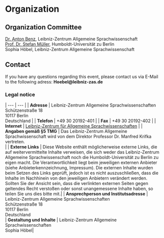 # Organization

## Organization Committee
[Dr. Anton Benz](https://www.leibniz-zas.de/de/personen/details/benz-anton/anton-benz), Leibniz-Zentrum Allgemeine Sprachwissenschaft<br>
[Prof. Dr. Stefan Müller](https://www.linguistik.hu-berlin.de/de/institut/mitarbeiter/mitarbeiter-a-z/1689350), Humboldt-Universität zu Berlin<br>
Sophia Höbel, Leibniz-Zentrum Allgemeine Sprachwissenschaft<br>

## Contact 
If you have any questions regarding this event, please contact us via E-Mail to the following adress: __Hoebel@leibniz-zas.de__

### Legal notice

| --- | --- |
| **Adresse** | Leibniz-Zentrum Allgemeine Sprachwissenschaften <br> Schützenstraße 18 <br> 10117 Berlin <br> Deutschland |
| **Telefon** | +49 30 20192-401 |
| **Fax** | +49 30 20192-402 |
| **Internet** | [Leibniz-Zentrum für Allgemeine Sprachwissenschaften](https://www.leibniz-zas.de/de/das-zas/institut) |
| **Angaben gemäß §5 TMG** | Das Leibniz-Zentrum Allgemeine Sprachwissenschaft wird von dem Direktor Professor Dr. Manfred Krifka vertreten. <br> |
| **Externe Links** | Diese Website enthält möglicherweise externe Links, die auf weitervermittelte Inhalte verweisen, die sich weder das Leibniz-Zentrum Allgemeine Sprachwissenschaft noch die Humboldt-Universität zu Berlin zu eigen macht. Die Verantwortlichkeit liegt beim jeweiligen externen Anbieter (siehe Anbieterkennzeichnung, Impressum). Die externen Inhalte wurden beim Setzen des Links geprüft, jedoch ist es nicht auszuschließen, dass die Inhalte im Nachhinein von den jeweiligen Anbietern verändert werden. Sollten Sie der Ansicht sein, dass die verlinkten externen Seiten gegen geltendes Recht verstoßen oder sonst unangemessene Inhalte haben, so teilen Sie uns dies bitte mit.|
| **Ansprechperson und Institutsadresse** | Leibniz-Zentrum Allgemeine Sprachwissenschaften <br> Schützenstraße 18 <br> 10117 Berlin <br> Deutschland <br> 
| **Gestaltung und Inhalte** | Leibniz-Zentrum Allgemeine Sprachwissenschaften <br> Sophia Höbel|
